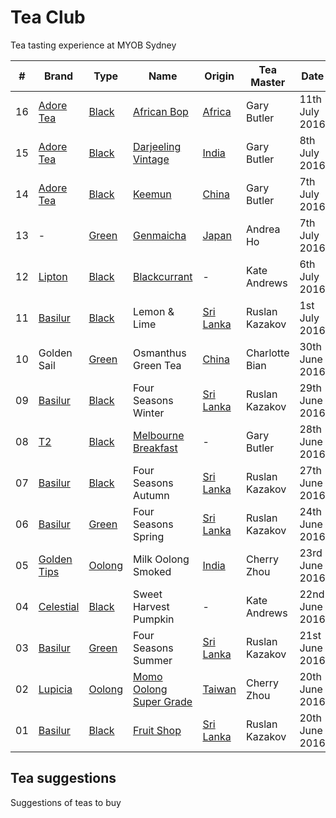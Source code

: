 # Tea Club 
Tea tasting experience at MYOB Sydney

| #  | Brand         | Type     | Name                      | Origin      | Tea Master     | Date           |
|----|---------------|----------|---------------------------|-------------|----------------|----------------|
| 16 | [Adore Tea]   | [Black]  | [African Bop]             | [Africa]    | Gary Butler    | 11th July 2016 |
| 15 | [Adore Tea]   | [Black]  | [Darjeeling Vintage]      | [India]     | Gary Butler    | 8th July 2016  |
| 14 | [Adore Tea]   | [Black]  | [Keemun]                  | [China]     | Gary Butler    | 7th July 2016  |
| 13 | -             | [Green]  | [Genmaicha]               | [Japan]     | Andrea Ho      | 7th July 2016  |
| 12 | [Lipton]      | [Black]  | [Blackcurrant]            | -           | Kate Andrews   | 6th July 2016  |
| 11 | [Basilur]     | [Black]  | Lemon & Lime              | [Sri Lanka] | Ruslan Kazakov | 1st July 2016  |
| 10 | Golden Sail   | [Green]  | Osmanthus Green Tea       | [China]     | Charlotte Bian | 30th June 2016 |
| 09 | [Basilur]     | [Black]  | Four Seasons Winter       | [Sri Lanka] | Ruslan Kazakov | 29th June 2016 |
| 08 | [T2]          | [Black]  | [Melbourne Breakfast]     | -           | Gary Butler    | 28th June 2016 |
| 07 | [Basilur]     | [Black]  | Four Seasons Autumn       | [Sri Lanka] | Ruslan Kazakov | 27th June 2016 |
| 06 | [Basilur]     | [Green]  | Four Seasons Spring       | [Sri Lanka] | Ruslan Kazakov | 24th June 2016 |
| 05 | [Golden Tips] | [Oolong] | Milk Oolong Smoked        | [India]     | Cherry Zhou    | 23rd June 2016 |
| 04 | [Celestial]   | [Black]  | Sweet Harvest Pumpkin     | -           | Kate Andrews   | 22nd June 2016 |
| 03 | [Basilur]     | [Green]  | Four Seasons Summer       | [Sri Lanka] | Ruslan Kazakov | 21st June 2016 |
| 02 | [Lupicia]     | [Oolong] | [Momo Oolong Super Grade] | [Taiwan]    | Cherry Zhou    | 20th June 2016 |
| 01 | [Basilur]     | [Black]  | [Fruit Shop]              | [Sri Lanka] | Ruslan Kazakov | 20th June 2016 |

## Tea suggestions
Suggestions of teas to buy

<!-- Brand -->
[Basilur]: http://www.basilurshop.com.au
[Celestial]: http://www.celestialseasonings.com
[T2]: http://www.t2tea.com
[Lupicia]: http://www.lupicia.com.au
[Golden Tips]: http://www.goldentipstea.com
[Lipton]: http://www.liptontea.com
[Adore Tea]: http://adoretea.com.au

<!-- Type -->
[Black]: https://en.wikipedia.org/wiki/Black_tea
[Green]: https://en.wikipedia.org/wiki/Green_tea
[White]: https://en.wikipedia.org/wiki/White_tea
[Oolong]: https://en.wikipedia.org/wiki/Oolong

<!-- Name -->
[African Bop]: http://adoretea.com.au/African-BOP-Teza-Estate.html
[Darjeeling Vintage]: http://adoretea.com.au/Black/Black-Tea/Darjeeling-Vintage.html
[Genmaicha]: https://en.wikipedia.org/wiki/Genmaicha
[Keemun]: http://adoretea.com.au/Black/Black-Tea/Keemun.html
[Blackcurrant]: http://www.made-in-scandinavian.com/store/p1064/Lipton_Blackcurrant_20_-Tea_Bags_%2F_Pack_Made_in_Europe.html
[Melbourne Breakfast]: http://www.t2tea.com/en/au/tea/melbourne-breakfast-loose-leaf-gift-cube-T125AE023.html
[Momo Oolong Super Grade]: https://usa.lupicia.com/category/select/cid/308/pid/9383/language/en
[Fruit Shop]: http://www.basilurshop.com.au/basilur/festive-collection-100g-lt-fruit-shop

<!-- Origin -->
[Africa]: https://en.wikipedia.org/wiki/Africa
[China]: https://en.wikipedia.org/wiki/China
[India]: https://en.wikipedia.org/wiki/India
[Japan]: https://en.wikipedia.org/wiki/Japan
[Sri Lanka]: https://en.wikipedia.org/wiki/Sri_Lanka
[Taiwan]: https://en.wikipedia.org/wiki/Taiwan
